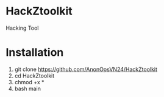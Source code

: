 # HackZtoolkit
Hacking Tool
# Installation
1. git clone https://github.com/AnonOpsVN24/HackZtoolkit
2. cd HackZtoolkit
3. chmod +x *
4. bash main
